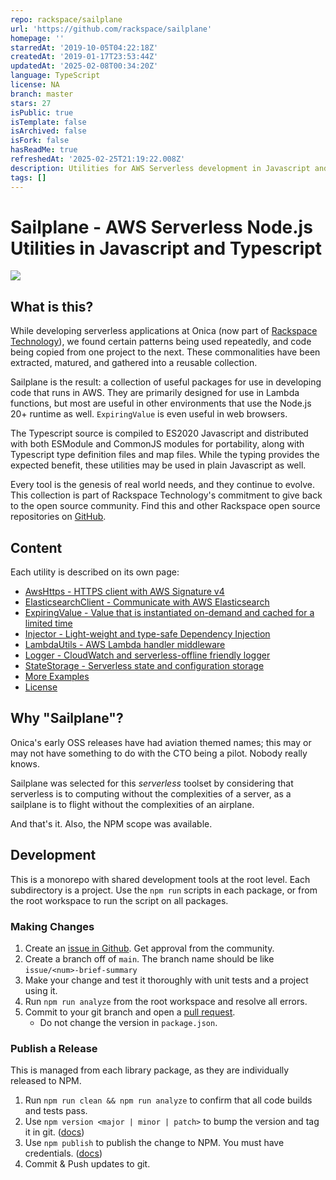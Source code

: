 ```yaml
---
repo: rackspace/sailplane
url: 'https://github.com/rackspace/sailplane'
homepage: ''
starredAt: '2019-10-05T04:22:18Z'
createdAt: '2019-01-17T23:53:44Z'
updatedAt: '2025-02-08T00:34:20Z'
language: TypeScript
license: NA
branch: master
stars: 27
isPublic: true
isTemplate: false
isArchived: false
isFork: false
hasReadMe: true
refreshedAt: '2025-02-25T21:19:22.008Z'
description: Utilities for AWS Serverless development in Javascript and Typescript
tags: []
---
```


# Sailplane - AWS Serverless Node.js Utilities in Javascript and Typescript

![](docs/sailplane.png)

## What is this?

While developing serverless applications at Onica (now part of [Rackspace Technology](https://www.rackspace.com)),
we found certain patterns being used repeatedly, and code being copied from one project to the next.
These commonalities have been extracted, matured, and gathered into a reusable collection.

Sailplane is the result: a collection of useful packages for use in developing code that runs in AWS.
They are primarily designed for use in Lambda functions, but most are useful in other environments
that use the Node.js 20+ runtime as well. `ExpiringValue` is even useful in web browsers.

The Typescript source is compiled to ES2020 Javascript and distributed with both ESModule and CommonJS
modules for portability, along with Typescript type definition files and map files.
While the typing provides the expected benefit, these utilities may be used in plain
Javascript as well.

Every tool is the genesis of real world needs, and they continue to evolve.
This collection is part of Rackspace Technology's commitment to give back to the open source community.
Find this and other Rackspace open source repositories on [GitHub](https://github.com/rackspace).

## Content

Each utility is described on its own page:

- [AwsHttps - HTTPS client with AWS Signature v4](docs/aws_https.md)
- [ElasticsearchClient - Communicate with AWS Elasticsearch](docs/elasticsearch_client.md)
- [ExpiringValue - Value that is instantiated on-demand and cached for a limited time](docs/expiring_value.md)
- [Injector - Light-weight and type-safe Dependency Injection](docs/injector.md)
- [LambdaUtils - AWS Lambda handler middleware](docs/lambda_utils.md)
- [Logger - CloudWatch and serverless-offline friendly logger](docs/logger.md)
- [StateStorage - Serverless state and configuration storage](docs/state_storage.md)
- [More Examples](docs/examples.md)
- [License](docs/license.md)

## Why "Sailplane"?

Onica's early OSS releases have had aviation themed names;
this may or may not have something to do with the CTO being a pilot. Nobody really knows.

Sailplane was selected for this _serverless_ toolset by considering that
serverless is to computing without the complexities of a server,
as a sailplane is to flight without the complexities of an airplane.

And that's it. Also, the NPM scope was available.

## Development

This is a monorepo with shared development tools at the root level. Each subdirectory is a
project. Use the `npm run` scripts in each package, or from the root workspace to run the
script on all packages.

### Making Changes

1. Create an [issue in Github](https://github.com/rackspace/sailplane/issues). Get approval from the community.
2. Create a branch off of `main`. The branch name should be like `issue/<num>-brief-summary`
3. Make your change and test it thoroughly with unit tests and a project using it.
4. Run `npm run analyze` from the root workspace and resolve all errors.
5. Commit to your git branch and open a [pull request](https://github.com/rackspace/sailplane/pulls).
   - Do not change the version in `package.json`.

### Publish a Release

This is managed from each library package, as they are individually released to NPM.

1. Run `npm run clean && npm run analyze` to confirm that all code builds and tests pass.
2. Use `npm version <major | minor | patch>` to bump the version and tag it in git. ([docs](https://docs.npmjs.com/cli/v10/commands/npm-version))
3. Use `npm publish` to publish the change to NPM. You must have credentials. ([docs](https://docs.npmjs.com/cli/v10/commands/npm-publish))
4. Commit & Push updates to git.
